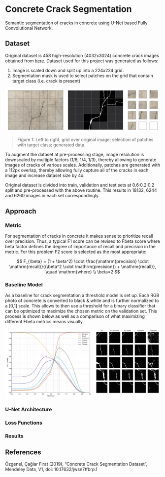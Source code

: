 # Concrete Crack Segmentation
Semantic segmentation of cracks in concrete using U-Net based Fully Convolutional Network.


## Dataset
Original dataset is 458 high-resolution (4032x3024) concrete crack images obtained from [here](https://data.mendeley.com/datasets/jwsn7tfbrp/1). Dataset used for this project was generated as follows:
1. Image is scaled down and split up into a 224x224 grid.
2. Segmentation mask is used to select patches on the grid that contain target class (i.e. crack is present)

![Pre-processing of the original dataset downscaled by a factor of 0.5](./aux/data_preprocessing_example.png)
> Figure 1: Left to right, grid over original image; selection of patches with target class; generated data.

To augment the dataset at pre-processing stage, image resolution is downscaled by multiple factors (1/6, 1/4, 1/3), thereby allowing to generate images of cracks of various scales. Additionally, patches are generated with a 112px overlap, thereby allowing fully capture all of the cracks in each image and increase dataset size by 4x.

Original dataset is divided into train, validation and test sets at 0.6:0.2:0.2 split and pre-processed with the above routine. This results in 18132, 6244 and 6260 images in each set correspondingly.

## Approach

### Metric
For segmentation of cracks in concrete it makes sense to prioritize recall over precision. Thus, a typical F1 score can be revised to Fbeta score where beta factor defines the degree of importance of recall and precision in the metric. For this problem F2 score is selected as the most appropriate:

$$
F_{\beta} = (1 + \beta^2) \cdot \frac{\mathrm{precision} \cdot \mathrm{recall}}{(\beta^2 \cdot \mathrm{precision}) + \mathrm{recall}}, \quad \mathrm{where} \\ \beta=2
$$


### Baseline Model
As a baseline for crack segmentation a threshold model is set up. Each RGB photo of concrete is converted to black & white and is further normalized to a [0,1] scale. This allows to then use a threshold for a binary classifier that can be optimized to maximize the chosen metric on the validation set. This process is shown below as well as a comparison of what maximizing different Fbeta metrics means visually.

![Comparisonn of various Fbeta metrics for the threshold method](./aux/threshold_method.png)

### U-Net Architecture


### Loss Functions


### Results

## References

Özgenel, Çağlar Fırat (2019), 
“Concrete Crack Segmentation Dataset”, 
Mendeley Data, V1, doi: 10.17632/jwsn7tfbrp.1


